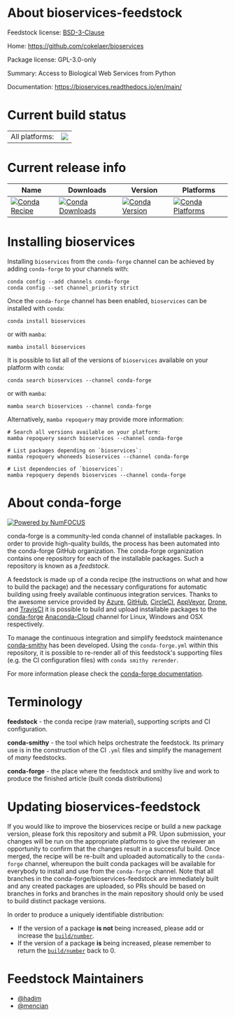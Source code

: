 About bioservices-feedstock
===========================

Feedstock license: [BSD-3-Clause](https://github.com/conda-forge/bioservices-feedstock/blob/main/LICENSE.txt)

Home: https://github.com/cokelaer/bioservices

Package license: GPL-3.0-only

Summary: Access to Biological Web Services from Python

Documentation: https://bioservices.readthedocs.io/en/main/

Current build status
====================


<table><tr><td>All platforms:</td>
    <td>
      <a href="https://dev.azure.com/conda-forge/feedstock-builds/_build/latest?definitionId=12435&branchName=main">
        <img src="https://dev.azure.com/conda-forge/feedstock-builds/_apis/build/status/bioservices-feedstock?branchName=main">
      </a>
    </td>
  </tr>
</table>

Current release info
====================

| Name | Downloads | Version | Platforms |
| --- | --- | --- | --- |
| [![Conda Recipe](https://img.shields.io/badge/recipe-bioservices-green.svg)](https://anaconda.org/conda-forge/bioservices) | [![Conda Downloads](https://img.shields.io/conda/dn/conda-forge/bioservices.svg)](https://anaconda.org/conda-forge/bioservices) | [![Conda Version](https://img.shields.io/conda/vn/conda-forge/bioservices.svg)](https://anaconda.org/conda-forge/bioservices) | [![Conda Platforms](https://img.shields.io/conda/pn/conda-forge/bioservices.svg)](https://anaconda.org/conda-forge/bioservices) |

Installing bioservices
======================

Installing `bioservices` from the `conda-forge` channel can be achieved by adding `conda-forge` to your channels with:

```
conda config --add channels conda-forge
conda config --set channel_priority strict
```

Once the `conda-forge` channel has been enabled, `bioservices` can be installed with `conda`:

```
conda install bioservices
```

or with `mamba`:

```
mamba install bioservices
```

It is possible to list all of the versions of `bioservices` available on your platform with `conda`:

```
conda search bioservices --channel conda-forge
```

or with `mamba`:

```
mamba search bioservices --channel conda-forge
```

Alternatively, `mamba repoquery` may provide more information:

```
# Search all versions available on your platform:
mamba repoquery search bioservices --channel conda-forge

# List packages depending on `bioservices`:
mamba repoquery whoneeds bioservices --channel conda-forge

# List dependencies of `bioservices`:
mamba repoquery depends bioservices --channel conda-forge
```


About conda-forge
=================

[![Powered by
NumFOCUS](https://img.shields.io/badge/powered%20by-NumFOCUS-orange.svg?style=flat&colorA=E1523D&colorB=007D8A)](https://numfocus.org)

conda-forge is a community-led conda channel of installable packages.
In order to provide high-quality builds, the process has been automated into the
conda-forge GitHub organization. The conda-forge organization contains one repository
for each of the installable packages. Such a repository is known as a *feedstock*.

A feedstock is made up of a conda recipe (the instructions on what and how to build
the package) and the necessary configurations for automatic building using freely
available continuous integration services. Thanks to the awesome service provided by
[Azure](https://azure.microsoft.com/en-us/services/devops/), [GitHub](https://github.com/),
[CircleCI](https://circleci.com/), [AppVeyor](https://www.appveyor.com/),
[Drone](https://cloud.drone.io/welcome), and [TravisCI](https://travis-ci.com/)
it is possible to build and upload installable packages to the
[conda-forge](https://anaconda.org/conda-forge) [Anaconda-Cloud](https://anaconda.org/)
channel for Linux, Windows and OSX respectively.

To manage the continuous integration and simplify feedstock maintenance
[conda-smithy](https://github.com/conda-forge/conda-smithy) has been developed.
Using the ``conda-forge.yml`` within this repository, it is possible to re-render all of
this feedstock's supporting files (e.g. the CI configuration files) with ``conda smithy rerender``.

For more information please check the [conda-forge documentation](https://conda-forge.org/docs/).

Terminology
===========

**feedstock** - the conda recipe (raw material), supporting scripts and CI configuration.

**conda-smithy** - the tool which helps orchestrate the feedstock.
                   Its primary use is in the construction of the CI ``.yml`` files
                   and simplify the management of *many* feedstocks.

**conda-forge** - the place where the feedstock and smithy live and work to
                  produce the finished article (built conda distributions)


Updating bioservices-feedstock
==============================

If you would like to improve the bioservices recipe or build a new
package version, please fork this repository and submit a PR. Upon submission,
your changes will be run on the appropriate platforms to give the reviewer an
opportunity to confirm that the changes result in a successful build. Once
merged, the recipe will be re-built and uploaded automatically to the
`conda-forge` channel, whereupon the built conda packages will be available for
everybody to install and use from the `conda-forge` channel.
Note that all branches in the conda-forge/bioservices-feedstock are
immediately built and any created packages are uploaded, so PRs should be based
on branches in forks and branches in the main repository should only be used to
build distinct package versions.

In order to produce a uniquely identifiable distribution:
 * If the version of a package **is not** being increased, please add or increase
   the [``build/number``](https://docs.conda.io/projects/conda-build/en/latest/resources/define-metadata.html#build-number-and-string).
 * If the version of a package **is** being increased, please remember to return
   the [``build/number``](https://docs.conda.io/projects/conda-build/en/latest/resources/define-metadata.html#build-number-and-string)
   back to 0.

Feedstock Maintainers
=====================

* [@hadim](https://github.com/hadim/)
* [@mencian](https://github.com/mencian/)

